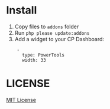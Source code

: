 # Install
1. Copy files to `addons` folder
2. Run `php please update:addons`
3. Add a widget to your CP Dashboard:
```
    - 
      type: PowerTools
      width: 33
```

# LICENSE

[MIT License](http://emd.mit-license.org/)